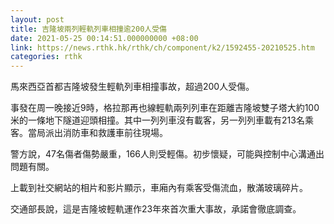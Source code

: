```yaml
---
layout: post
title: 吉隆坡兩列輕軌列車相撞逾200人受傷
date: 2021-05-25 00:14:51.000000000 +08:00
link: https://news.rthk.hk/rthk/ch/component/k2/1592455-20210525.htm
categories: rthk
---
```


馬來西亞首都吉隆坡發生輕軌列車相撞事故，超過200人受傷。

事發在周一晚接近9時，格拉那再也線輕軌兩列列車在距離吉隆坡雙子塔大約100米的一條地下隧道迎頭相撞。其中一列列車沒有載客，另一列列車載有213名乘客。當局派出消防車和救護車前往現場。

警方說，47名傷者傷勢嚴重，166人則受輕傷。初步懷疑，可能與控制中心溝通出問題有關。

上載到社交網站的相片和影片顯示，車廂內有乘客受傷流血，散滿玻璃碎片。

交通部長說，這是吉隆坡輕軌運作23年來首次重大事故，承諾會徹底調查。
